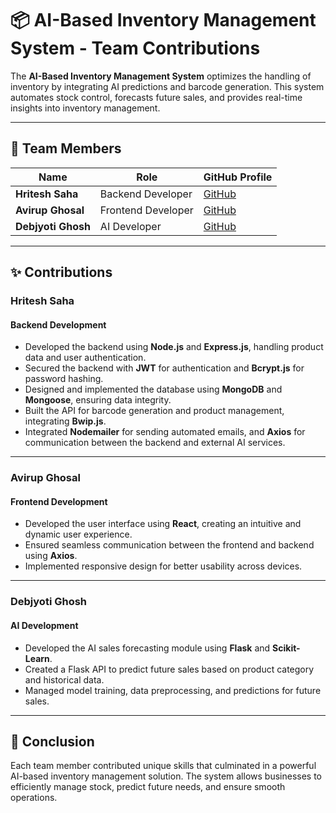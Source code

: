 # 📦 AI-Based Inventory Management System - Team Contributions

The **AI-Based Inventory Management System** optimizes the handling of inventory by integrating AI predictions and barcode generation. This system automates stock control, forecasts future sales, and provides real-time insights into inventory management.

---

## 👥 Team Members

| Name             | Role                         | GitHub Profile                   |
| ---------------- | ---------------------------- | -------------------------------- |
| **Hritesh Saha** | Backend Developer            | [GitHub](https://github.com/hritesh-saha) |
| **Avirup Ghosal**| Frontend Developer           | [GitHub](https://github.com/avirup-ghosal) |
| **Debjyoti Ghosh** | AI Developer               | [GitHub](https://github.com/debjyoti-ghosh) |

---

## ✨ Contributions

### **Hritesh Saha**

#### **Backend Development**
- Developed the backend using **Node.js** and **Express.js**, handling product data and user authentication.
- Secured the backend with **JWT** for authentication and **Bcrypt.js** for password hashing.
- Designed and implemented the database using **MongoDB** and **Mongoose**, ensuring data integrity.
- Built the API for barcode generation and product management, integrating **Bwip.js**.
- Integrated **Nodemailer** for sending automated emails, and **Axios** for communication between the backend and external AI services.

---

### **Avirup Ghosal**

#### **Frontend Development**
- Developed the user interface using **React**, creating an intuitive and dynamic user experience.
- Ensured seamless communication between the frontend and backend using **Axios**.
- Implemented responsive design for better usability across devices.

---

### **Debjyoti Ghosh**

#### **AI Development**
- Developed the AI sales forecasting module using **Flask** and **Scikit-Learn**.
- Created a Flask API to predict future sales based on product category and historical data.
- Managed model training, data preprocessing, and predictions for future sales.

--- 

## 🚀 Conclusion

Each team member contributed unique skills that culminated in a powerful AI-based inventory management solution. The system allows businesses to efficiently manage stock, predict future needs, and ensure smooth operations.
